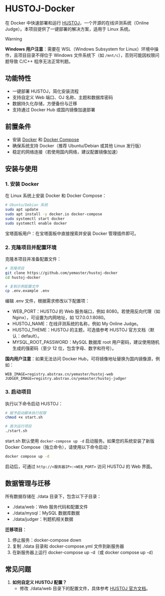 # HUSTOJ-Docker

在 Docker 中快速部署和运行 [HUSTOJ](https://github.com/zhblue/hustoj)，一个开源的在线评测系统（Online Judge）。本项目提供了一键部署的解决方案，适用于 Linux 系统。

> [!WARNING]
>
> **Windows 用户注意**：需要在 WSL（Windows Subsystem for Linux）环境中操作，且项目目录不得位于 Windows 文件系统下（如 `/mnt/c`），否则可能因权限问题导致 C/C++ 程序无法正常判题。

## 功能特性

- 一键部署 HUSTOJ，简化安装流程
- 支持自定义 Web 端口、OJ 名称、主题和数据库密码
- 数据持久化存储，方便备份与迁移
- 支持通过 Docker Hub 或国内镜像加速部署

## 前置条件

- 安装 [Docker](https://docs.docker.com/get-docker/) 和 [Docker Compose](https://docs.docker.com/compose/install/)
- 确保系统支持 Docker（推荐 Ubuntu/Debian 或其他 Linux 发行版）
- 稳定的网络连接（若使用国内网络，建议配置镜像加速）

## 安装与使用

### 1. 安装 Docker

在 Linux 系统上安装 Docker 和 Docker Compose：

```bash
# Ubuntu/Debian 系统
sudo apt update
sudo apt install -y docker.io docker-compose
sudo systemctl start docker
sudo systemctl enable docker
```

宝塔面板用户：在宝塔面板中直接搜索并安装 Docker 管理插件即可。

### 2. 克隆项目并配置环境

克隆本项目并准备配置文件：

```bash
# 克隆项目
git clone https://github.com/yemaster/hustoj-docker
cd hustoj-docker

# 复制示例配置文件
cp .env.example .env
```

编辑 .env 文件，根据需求修改以下配置项：

- WEB_PORT：HUSTOJ 的 Web 服务端口，例如 8080。若使用反向代理（如 Nginx），可设置为内网地址，如 127.0.0.1:8080。
- HUSTOJ_NAME：在线评测系统的名称，例如 My Online Judge。
- HUSTOJ_THEME：HUSTOJ 的主题，可选值参考 HUSTOJ 官方文档（默认：default）。
- MYSQL_ROOT_PASSWORD：MySQL 数据库 root 用户密码，建议使用随机生成的强密码（至少 12 位，包含字母、数字和符号）。

**国内用户注意**：如果无法访问 Docker Hub，可将镜像地址替换为国内镜像源，例如：

```env
WEB_IMAGE=registry.abstrax.cn/yemaster/hustoj-web
JUDGER_IMAGE=registry.abstrax.cn/yemaster/hustoj-judger
```

### 3. 启动项目

执行以下命令启动 HUSTOJ：

```bash
# 赋予启动脚本执行权限
chmod +x start.sh

# 首次运行项目
./start.sh
```

start.sh 默认使用 `docker-compose up -d` 启动服务。如果您的系统安装了新版 Docker Compose（独立命令），请使用以下命令启动：

```bash
docker compose up -d
```

启动后，可通过 `http://<服务器IP>:<WEB_PORT>` 访问 HUSTOJ 的 Web 界面。

## 数据管理与迁移

所有数据存储在 ./data 目录下，包含以下子目录：

- ./data/web：Web 服务代码和配置文件
- ./data/mysql：MySQL 数据库数据
- ./data/judger：判题机相关数据

**迁移项目**：

1. 停止服务：docker-compose down
2. 复制 ./data 目录和 docker-compose.yml 文件到新服务器
3. 在新服务器上运行 docker-compose up -d（或 docker compose up -d）

## 常见问题

1. **如何自定义 HUSTOJ 配置？**
   - 修改 ./data/web 目录下的配置文件，具体参考 [HUSTOJ 官方文档](https://github.com/zhblue/hustoj)。